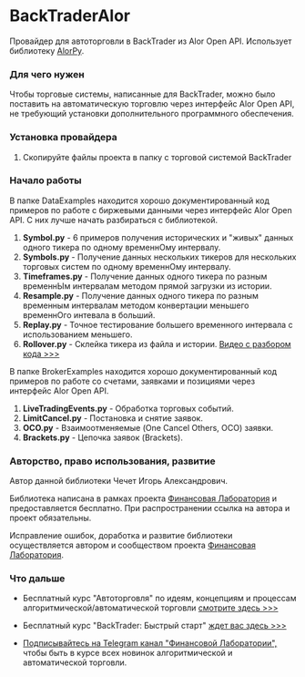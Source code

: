 # BackTraderAlor
Провайдер для автоторговли в BackTrader из Alor Open API. Использует библиотеку [AlorPy](https://github.com/cia76/AlorPy).

### Для чего нужен
Чтобы торговые системы, написанные для BackTrader, можно было поставить на автоматическую торговлю через интерфейс Alor Open API, не требующий установки дополнительного программного обеспечения.

### Установка провайдера
1. Скопируйте файлы проекта в папку с торговой системой BackTrader

### Начало работы
В папке DataExamples находится хорошо документированный код примеров по работе с биржевыми данными через интерфейс Alor Open API. С них лучше начать разбираться с библиотекой.

1. **Symbol.py** - 6 примеров получения исторических и "живых" данных одного тикера по одному временнОму интервалу.
2. **Symbols.py** - Получение данных нескольких тикеров для нескольких торговых систем по одному временнОму интервалу.
3. **Timeframes.py** - Получение данных одного тикера по разным временнЫм интервалам методом прямой загрузки из истории.
4. **Resample.py** - Получение данных одного тикера по разным временным интервалам методом конвертации меньшего временнОго интевала в больший.
5. **Replay.py** - Точное тестирование большего временного интервала с использованием меньшего.
6. **Rollover.py** - Склейка тикера из файла и истории. [Видео с разбором кода >>>](https://finlab.vip/rollover/)

В папке BrokerExamples находится хорошо документированный код примеров по работе со счетами, заявками и позициями через интерфейс Alor Open API.

1. **LiveTradingEvents.py** - Обработка торговых событий.
2. **LimitCancel.py** - Постановка и снятие заявок.
3. **OCO.py** - Взаимоотменяемые (One Cancel Others, OCO) заявки.
4. **Brackets.py** - Цепочка заявок (Brackets).

### Авторство, право использования, развитие
Автор данной библиотеки Чечет Игорь Александрович.

Библиотека написана в рамках проекта [Финансовая Лаборатория](https://finlab.vip/) и предоставляется бесплатно. При распространении ссылка на автора и проект обязательны.

Исправление ошибок, доработка и развитие библиотеки осуществляется автором и сообществом проекта [Финансовая Лаборатория](https://finlab.vip/).
### Что дальше
- Бесплатный курс "Автоторговля" по идеям, концепциям и процессам алгоритмической/автоматической торговли [смотрите здесь >>>](https://finlab.vip/wpm-category/autotrading2021/)


- Бесплатный курс "BackTrader: Быстрый старт" [ждет вас здесь >>>](https://finlab.vip/wpm-category/btquikstart/)


- [Подписывайтесь на Telegram канал "Финансовой Лаборатории",](https://t.me/finlabvip) чтобы быть в курсе всех новинок алгоритмической и автоматической торговли.